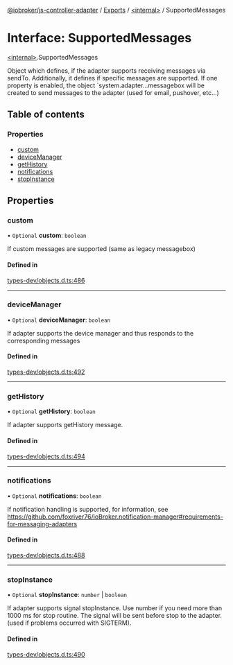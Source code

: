 [@iobroker/js-controller-adapter](../README.md) / [Exports](../modules.md) / [\<internal\>](../modules/internal_.md) / SupportedMessages

# Interface: SupportedMessages

[\<internal\>](../modules/internal_.md).SupportedMessages

Object which defines, if the adapter supports receiving messages via sendTo.
Additionally, it defines if specific messages are supported.
If one property is enabled, the object `system.adapter.<adaptername>.<adapterinstance>.messagebox will be created to send messages to the adapter (used for email, pushover, etc...)

## Table of contents

### Properties

- [custom](internal_.SupportedMessages.md#custom)
- [deviceManager](internal_.SupportedMessages.md#devicemanager)
- [getHistory](internal_.SupportedMessages.md#gethistory)
- [notifications](internal_.SupportedMessages.md#notifications)
- [stopInstance](internal_.SupportedMessages.md#stopinstance)

## Properties

### custom

• `Optional` **custom**: `boolean`

If custom messages are supported (same as legacy messagebox)

#### Defined in

[types-dev/objects.d.ts:486](https://github.com/ioBroker/ioBroker.js-controller/blob/b50c5197/packages/types-dev/objects.d.ts#L486)

___

### deviceManager

• `Optional` **deviceManager**: `boolean`

If adapter supports the device manager and thus responds to the corresponding messages

#### Defined in

[types-dev/objects.d.ts:492](https://github.com/ioBroker/ioBroker.js-controller/blob/b50c5197/packages/types-dev/objects.d.ts#L492)

___

### getHistory

• `Optional` **getHistory**: `boolean`

If adapter supports getHistory message.

#### Defined in

[types-dev/objects.d.ts:494](https://github.com/ioBroker/ioBroker.js-controller/blob/b50c5197/packages/types-dev/objects.d.ts#L494)

___

### notifications

• `Optional` **notifications**: `boolean`

If notification handling is supported, for information, see https://github.com/foxriver76/ioBroker.notification-manager#requirements-for-messaging-adapters

#### Defined in

[types-dev/objects.d.ts:488](https://github.com/ioBroker/ioBroker.js-controller/blob/b50c5197/packages/types-dev/objects.d.ts#L488)

___

### stopInstance

• `Optional` **stopInstance**: `number` \| `boolean`

If adapter supports signal stopInstance. Use number if you need more than 1000 ms for stop routine. The signal will be sent before stop to the adapter. (used if problems occurred with SIGTERM).

#### Defined in

[types-dev/objects.d.ts:490](https://github.com/ioBroker/ioBroker.js-controller/blob/b50c5197/packages/types-dev/objects.d.ts#L490)
